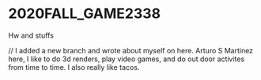 # 2020FALL_GAME2338
Hw and stuffs

// I added a new branch and wrote about myself on here.
Arturo S Martinez here, I like to do 3d renders, play video games, and do out door activites from time to time. 
I also really like tacos.

